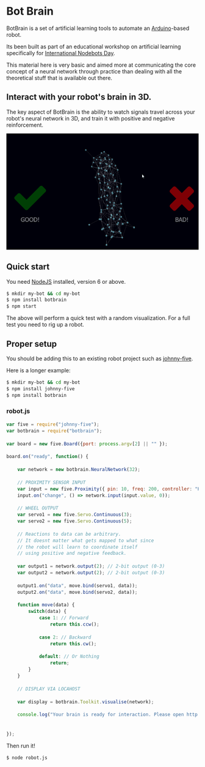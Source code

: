 # Bot Brain

BotBrain is a set of artificial learning tools to automate an [Arduino](http://arduino.org)-based robot. 

Its been built as part of an educational workshop on artificial learning specifically for [International Nodebots Day](https://www.eventbrite.com.au/e/international-nodebots-day-melbourne-2017-tickets-34845310261). 

This material here is very basic and aimed more at communicating the core concept of a neural network through practice than dealing with all the theoretical stuff that is available out there.

## Interact with your robot's brain in 3D.

The key aspect of BotBrain is the ability to watch signals travel across your robot's neural network in 3D, and train it with positive and negative reinforcement.

![brain-3d.png](brain-3d.gif)

## Quick start

You need [NodeJS](https://nodejs.org/en/download/) installed, version 6 or above.

```sh
$ mkdir my-bot && cd my-bot
$ npm install botbrain
$ npm start
```

The above will perform a quick test with a random visualization. For a full test you need to rig up a robot.

## Proper setup

You should be adding this to an existing robot project such as [johnny-five](http://johnny-five.io/).

Here is a longer example:

```sh
$ mkdir my-bot && cd my-bot
$ npm install johnny-five
$ npm install botbrain
```

### robot.js
```js
var five = require("johnny-five");
var botbrain = require("botbrain");

var board = new five.Board({port: process.argv[2] || "" });

board.on("ready", function() {

    var network = new botbrain.NeuralNetwork(32);

    // PROXIMITY SENSOR INPUT
    var input = new five.Proximity({ pin: 10, freq: 200, controller: "HCSR04" });
    input.on("change", () => network.input(input.value, 0));

    // WHEEL OUTPUT
    var servo1 = new five.Servo.Continuous(3);
    var servo2 = new five.Servo.Continuous(5);

    // Reactions to data can be arbitrary.
    // It doesnt matter what gets mapped to what since
    // the robot will learn to coordinate itself
    // using positive and negative feedback.

    var output1 = network.output(2); // 2-bit output (0-3)
    var output2 = network.output(2); // 2-bit output (0-3)

    output1.on("data", move.bind(servo1, data));
    output2.on("data", move.bind(servo2, data));

    function move(data) {
        switch(data) {
            case 1: // Forward
                return this.ccw();

            case 2: // Backward
                return this.cw();

            default: // Or Nothing
                return;
    	}
    }

    // DISPLAY VIA LOCAHOST

    var display = botbrain.Toolkit.visualise(network);

    console.log("Your brain is ready for interaction. Please open http://localhost:" + display.port);


});
```

Then run it!

```sh
$ node robot.js
```
